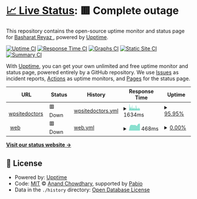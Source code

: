 # [📈 Live Status](https://demo.upptime.js.org): <!--live status--> **🟥 Complete outage**

This repository contains the open-source uptime monitor and status page for [Basharat Reyaz ](https://demo.upptime.js.org), powered by [Upptime](https://github.com/upptime/upptime).

[![Uptime CI](https://github.com/basharatreyaz/uptimebot/workflows/Uptime%20CI/badge.svg)](https://github.com/basharatreyaz/uptimebot/actions?query=workflow%3A%22Uptime+CI%22)
[![Response Time CI](https://github.com/basharatreyaz/uptimebot/workflows/Response%20Time%20CI/badge.svg)](https://github.com/basharatreyaz/uptimebot/actions?query=workflow%3A%22Response+Time+CI%22)
[![Graphs CI](https://github.com/basharatreyaz/uptimebot/workflows/Graphs%20CI/badge.svg)](https://github.com/basharatreyaz/uptimebot/actions?query=workflow%3A%22Graphs+CI%22)
[![Static Site CI](https://github.com/basharatreyaz/uptimebot/workflows/Static%20Site%20CI/badge.svg)](https://github.com/basharatreyaz/uptimebot/actions?query=workflow%3A%22Static+Site+CI%22)
[![Summary CI](https://github.com/basharatreyaz/uptimebot/workflows/Summary%20CI/badge.svg)](https://github.com/basharatreyaz/uptimebot/actions?query=workflow%3A%22Summary+CI%22)

With [Upptime](https://upptime.js.org), you can get your own unlimited and free uptime monitor and status page, powered entirely by a GitHub repository. We use [Issues](https://github.com/basharatreyaz/uptimebot/issues) as incident reports, [Actions](https://github.com/basharatreyaz/uptimebot/actions) as uptime monitors, and [Pages](https://demo.upptime.js.org) for the status page.

<!--start: status pages-->
<!-- This summary is generated by Upptime (https://github.com/upptime/upptime) -->
<!-- Do not edit this manually, your changes will be overwritten -->
<!-- prettier-ignore -->
| URL | Status | History | Response Time | Uptime |
| --- | ------ | ------- | ------------- | ------ |
| <img alt="" src="https://icons.duckduckgo.com/ip3/wpsitedoctors.com.ico" height="13"> [wpsitedoctors](https://wpsitedoctors.com/) | 🟥 Down | [wpsitedoctors.yml](https://github.com/basharatreyaz/uptimebot/commits/HEAD/history/wpsitedoctors.yml) | <details><summary><img alt="Response time graph" src="./graphs/wpsitedoctors/response-time-week.png" height="20"> 1634ms</summary><br><a href="https://basharatreyaz.github.io/uptimebot/history/wpsitedoctors"><img alt="Response time 2492" src="https://img.shields.io/endpoint?url=https%3A%2F%2Fraw.githubusercontent.com%2Fbasharatreyaz%2Fuptimebot%2FHEAD%2Fapi%2Fwpsitedoctors%2Fresponse-time.json"></a><br><a href="https://basharatreyaz.github.io/uptimebot/history/wpsitedoctors"><img alt="24-hour response time 1445" src="https://img.shields.io/endpoint?url=https%3A%2F%2Fraw.githubusercontent.com%2Fbasharatreyaz%2Fuptimebot%2FHEAD%2Fapi%2Fwpsitedoctors%2Fresponse-time-day.json"></a><br><a href="https://basharatreyaz.github.io/uptimebot/history/wpsitedoctors"><img alt="7-day response time 1634" src="https://img.shields.io/endpoint?url=https%3A%2F%2Fraw.githubusercontent.com%2Fbasharatreyaz%2Fuptimebot%2FHEAD%2Fapi%2Fwpsitedoctors%2Fresponse-time-week.json"></a><br><a href="https://basharatreyaz.github.io/uptimebot/history/wpsitedoctors"><img alt="30-day response time 1656" src="https://img.shields.io/endpoint?url=https%3A%2F%2Fraw.githubusercontent.com%2Fbasharatreyaz%2Fuptimebot%2FHEAD%2Fapi%2Fwpsitedoctors%2Fresponse-time-month.json"></a><br><a href="https://basharatreyaz.github.io/uptimebot/history/wpsitedoctors"><img alt="1-year response time 2492" src="https://img.shields.io/endpoint?url=https%3A%2F%2Fraw.githubusercontent.com%2Fbasharatreyaz%2Fuptimebot%2FHEAD%2Fapi%2Fwpsitedoctors%2Fresponse-time-year.json"></a></details> | <details><summary><a href="https://basharatreyaz.github.io/uptimebot/history/wpsitedoctors">95.95%</a></summary><a href="https://basharatreyaz.github.io/uptimebot/history/wpsitedoctors"><img alt="All-time uptime 93.87%" src="https://img.shields.io/endpoint?url=https%3A%2F%2Fraw.githubusercontent.com%2Fbasharatreyaz%2Fuptimebot%2FHEAD%2Fapi%2Fwpsitedoctors%2Fuptime.json"></a><br><a href="https://basharatreyaz.github.io/uptimebot/history/wpsitedoctors"><img alt="24-hour uptime 97.01%" src="https://img.shields.io/endpoint?url=https%3A%2F%2Fraw.githubusercontent.com%2Fbasharatreyaz%2Fuptimebot%2FHEAD%2Fapi%2Fwpsitedoctors%2Fuptime-day.json"></a><br><a href="https://basharatreyaz.github.io/uptimebot/history/wpsitedoctors"><img alt="7-day uptime 95.95%" src="https://img.shields.io/endpoint?url=https%3A%2F%2Fraw.githubusercontent.com%2Fbasharatreyaz%2Fuptimebot%2FHEAD%2Fapi%2Fwpsitedoctors%2Fuptime-week.json"></a><br><a href="https://basharatreyaz.github.io/uptimebot/history/wpsitedoctors"><img alt="30-day uptime 96.46%" src="https://img.shields.io/endpoint?url=https%3A%2F%2Fraw.githubusercontent.com%2Fbasharatreyaz%2Fuptimebot%2FHEAD%2Fapi%2Fwpsitedoctors%2Fuptime-month.json"></a><br><a href="https://basharatreyaz.github.io/uptimebot/history/wpsitedoctors"><img alt="1-year uptime 93.87%" src="https://img.shields.io/endpoint?url=https%3A%2F%2Fraw.githubusercontent.com%2Fbasharatreyaz%2Fuptimebot%2FHEAD%2Fapi%2Fwpsitedoctors%2Fuptime-year.json"></a></details>
| <img alt="" src="https://icons.duckduckgo.com/ip3/sitedoctors-in.stackstaging.com.ico" height="13"> [web](https://sitedoctors-in.stackstaging.com/wp) | 🟥 Down | [web.yml](https://github.com/basharatreyaz/uptimebot/commits/HEAD/history/web.yml) | <details><summary><img alt="Response time graph" src="./graphs/web/response-time-week.png" height="20"> 468ms</summary><br><a href="https://basharatreyaz.github.io/uptimebot/history/web"><img alt="Response time 2569" src="https://img.shields.io/endpoint?url=https%3A%2F%2Fraw.githubusercontent.com%2Fbasharatreyaz%2Fuptimebot%2FHEAD%2Fapi%2Fweb%2Fresponse-time.json"></a><br><a href="https://basharatreyaz.github.io/uptimebot/history/web"><img alt="24-hour response time 563" src="https://img.shields.io/endpoint?url=https%3A%2F%2Fraw.githubusercontent.com%2Fbasharatreyaz%2Fuptimebot%2FHEAD%2Fapi%2Fweb%2Fresponse-time-day.json"></a><br><a href="https://basharatreyaz.github.io/uptimebot/history/web"><img alt="7-day response time 468" src="https://img.shields.io/endpoint?url=https%3A%2F%2Fraw.githubusercontent.com%2Fbasharatreyaz%2Fuptimebot%2FHEAD%2Fapi%2Fweb%2Fresponse-time-week.json"></a><br><a href="https://basharatreyaz.github.io/uptimebot/history/web"><img alt="30-day response time 2119" src="https://img.shields.io/endpoint?url=https%3A%2F%2Fraw.githubusercontent.com%2Fbasharatreyaz%2Fuptimebot%2FHEAD%2Fapi%2Fweb%2Fresponse-time-month.json"></a><br><a href="https://basharatreyaz.github.io/uptimebot/history/web"><img alt="1-year response time 2569" src="https://img.shields.io/endpoint?url=https%3A%2F%2Fraw.githubusercontent.com%2Fbasharatreyaz%2Fuptimebot%2FHEAD%2Fapi%2Fweb%2Fresponse-time-year.json"></a></details> | <details><summary><a href="https://basharatreyaz.github.io/uptimebot/history/web">0.00%</a></summary><a href="https://basharatreyaz.github.io/uptimebot/history/web"><img alt="All-time uptime 63.94%" src="https://img.shields.io/endpoint?url=https%3A%2F%2Fraw.githubusercontent.com%2Fbasharatreyaz%2Fuptimebot%2FHEAD%2Fapi%2Fweb%2Fuptime.json"></a><br><a href="https://basharatreyaz.github.io/uptimebot/history/web"><img alt="24-hour uptime 0.00%" src="https://img.shields.io/endpoint?url=https%3A%2F%2Fraw.githubusercontent.com%2Fbasharatreyaz%2Fuptimebot%2FHEAD%2Fapi%2Fweb%2Fuptime-day.json"></a><br><a href="https://basharatreyaz.github.io/uptimebot/history/web"><img alt="7-day uptime 0.00%" src="https://img.shields.io/endpoint?url=https%3A%2F%2Fraw.githubusercontent.com%2Fbasharatreyaz%2Fuptimebot%2FHEAD%2Fapi%2Fweb%2Fuptime-week.json"></a><br><a href="https://basharatreyaz.github.io/uptimebot/history/web"><img alt="30-day uptime 46.46%" src="https://img.shields.io/endpoint?url=https%3A%2F%2Fraw.githubusercontent.com%2Fbasharatreyaz%2Fuptimebot%2FHEAD%2Fapi%2Fweb%2Fuptime-month.json"></a><br><a href="https://basharatreyaz.github.io/uptimebot/history/web"><img alt="1-year uptime 63.94%" src="https://img.shields.io/endpoint?url=https%3A%2F%2Fraw.githubusercontent.com%2Fbasharatreyaz%2Fuptimebot%2FHEAD%2Fapi%2Fweb%2Fuptime-year.json"></a></details>

<!--end: status pages-->

[**Visit our status website →**](https://demo.upptime.js.org)

## 📄 License

- Powered by: [Upptime](https://github.com/upptime/upptime)
- Code: [MIT](./LICENSE) © [Anand Chowdhary](https://anandchowdhary.com), supported by [Pabio](https://pabio.com)
- Data in the `./history` directory: [Open Database License](https://opendatacommons.org/licenses/odbl/1-0/)
